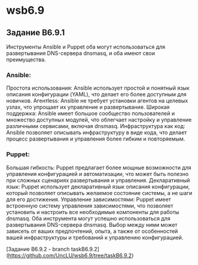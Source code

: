 # wsb6.9

## Задание B6.9.1
Инструменты Ansible и Puppet оба могут использоваться для развертывания DNS-сервера dnsmasq, и оба имеют свои преимущества. 

### Ansible:

Простота использования: Ansible использует простой и понятный язык описания конфигурации (YAML), что делает его более доступным для новичков.
Агентless: Ansible не требует установки агентов на целевых узлах, что упрощает их управление и развертывание.
Широкая поддержка: Ansible имеет большое сообщество пользователей и множество доступных модулей, что облегчает настройку и управление различными сервисами, включая dnsmasq.
Инфраструктура как код: Ansible позволяет описывать инфраструктуру в виде кода, что делает процесс развертывания и управления более гибким и повторяемым.

### Puppet:

Большая гибкость: Puppet предлагает более мощные возможности для управления конфигурацией и автоматизации, что может быть полезно при сложных сценариях развертывания и управления.
Декларативный язык: Puppet использует декларативный язык описания конфигурации, который позволяет описывать желаемое состояние системы, а не шаги для его достижения.
Управление зависимостями: Puppet имеет встроенную систему управления зависимостями, что позволяет установить и настроить все необходимые компоненты для работы dnsmasq.
Оба инструмента могут успешно использоваться для развертывания DNS-сервера dnsmasq. Выбор между ними может зависеть от ваших предпочтений, опыта, а также от особенностей вашей инфраструктуры и требований к управлению конфигурацией.

[Задание B6.9.2 - branch taskB6.9.2] (https://github.com/UncLU/wsb6.9/tree/taskB6.9.2)

